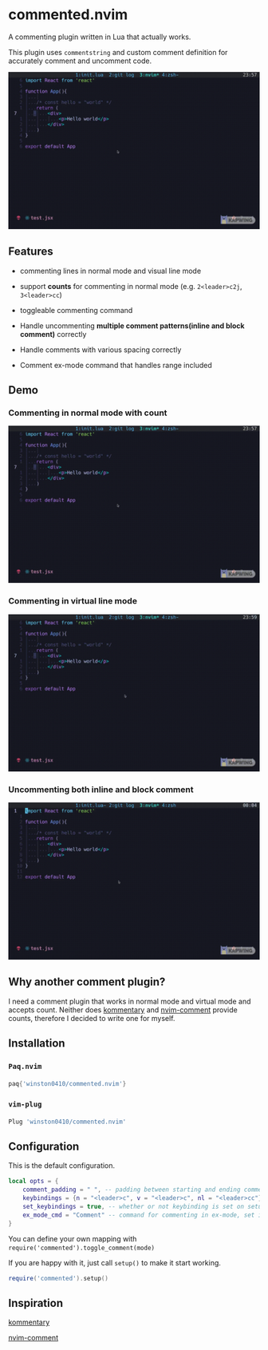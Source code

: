 # commented.nvim

A commenting plugin written in Lua that actually works.

This plugin uses `commentstring` and custom comment definition for accurately comment and uncomment code.

![normal mode demo](./gif/normal-mode-demo.gif)

## Features

- commenting lines in normal mode and visual line mode

- support **counts** for commenting in normal mode (e.g. `2<leader>c2j`, `3<leader>cc`)

- toggleable commenting command

- Handle uncommenting **multiple comment patterns(inline and block comment)** correctly

- Handle comments with various spacing correctly

- Comment ex-mode command that handles range included

## Demo

### Commenting in normal mode with count

![normal mode demo](./gif/normal-mode-demo.gif)

### Commenting in virtual line mode

![visual-mode-demo](./gif/visual-mode-demo.gif)

### Uncommenting both inline and block comment

![various comment patterns](./gif/various-comment-format-demo.gif)

## Why another comment plugin?

I need a comment plugin that works in normal mode and virtual mode and accepts count. Neither does [kommentary](https://github.com/b3nj5m1n/kommentary) and [nvim-comment](https://github.com/terrortylor/nvim-comment) provide counts, therefore I decided to write one for myself.

## Installation

### `Paq.nvim`

```lua
paq{'winston0410/commented.nvim'}
```

### `vim-plug`

```lua
Plug 'winston0410/commented.nvim'
```

## Configuration

This is the default configuration.

```lua
local opts = {
	comment_padding = " ", -- padding between starting and ending comment symbols
	keybindings = {n = "<leader>c", v = "<leader>c", nl = "<leader>cc"}, -- what key to toggle comment, nl is for mapping <leader>c$, just like dd for d
	set_keybindings = true, -- whether or not keybinding is set on setup
	ex_mode_cmd = "Comment" -- command for commenting in ex-mode, set it null to not set the command initially.
}
```

You can define your own mapping with `require('commented').toggle_comment(mode)`

If you are happy with it, just call `setup()` to make it start working.

```lua
require('commented').setup()
```

## Inspiration

[kommentary](https://github.com/b3nj5m1n/kommentary)

[nvim-comment](https://github.com/terrortylor/nvim-comment)
